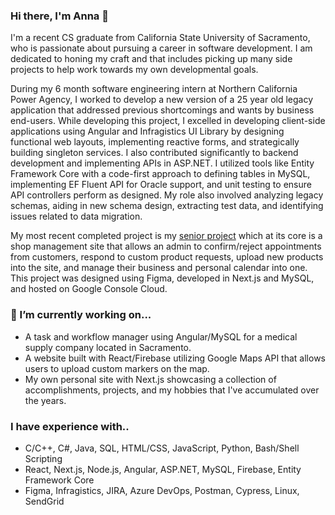 ### Hi there, I'm Anna 👋

I'm a recent CS graduate from California State University of Sacramento, who is passionate about pursuing a career in software development. 
I am dedicated to honing my craft and that includes picking up many side projects to help work towards my own developmental goals. 

During my 6 month software engineering intern at Northern California Power Agency, I worked to develop a new version of a 25 year old legacy application 
that addressed previous shortcomings and wants by business end-users. While developing this project, I excelled in developing client-side applications using Angular and Infragistics UI Library by designing functional web layouts, implementing reactive forms, and strategically building singleton services. I also contributed significantly to backend development and implementing APIs in ASP.NET. I utilized tools like Entity Framework Core with a code-first approach to defining tables in MySQL, implementing EF Fluent API for Oracle support, and unit testing to ensure API controllers perform as designed. My role also involved analyzing legacy schemas, aiding in new schema design, extracting test data, and identifying issues related to data migration. 

My most recent completed project is my [senior project](https://github.com/Finesseology/cultureforyou) which at its core is a shop management site that allows an admin to confirm/reject appointments from customers, respond to custom product requests, upload new products into the site, and manage their business and personal calendar into one. This project was designed using Figma, developed in Next.js and MySQL, and hosted on Google Console Cloud.

### 🔭 I’m currently working on...
 - A task and workflow manager using Angular/MySQL for a medical supply company located in Sacramento.
 - A website built with React/Firebase utilizing Google Maps API that allows users to upload custom markers on the map. 
 - My own personal site with Next.js showcasing a collection of accomplishments, projects, and my hobbies that I've accumulated over the years.

### I have experience with..
- C/C++, C#, Java, SQL, HTML/CSS, JavaScript, Python, Bash/Shell Scripting
- React, Next.js, Node.js, Angular, ASP.NET, MySQL, Firebase, Entity Framework Core
- Figma, Infragistics, JIRA, Azure DevOps, Postman, Cypress, Linux, SendGrid
<!--
**annasark/annasark** is a ✨ _special_ ✨ repository because its `README.md` (this file) appears on your GitHub profile.

Here are some ideas to get you started:

- 🔭 I’m currently working on ...
- 🌱 I’m currently learning ...
- 👯 I’m looking to collaborate on ...
- 🤔 I’m looking for help with ...
- 💬 Ask me about ...
- 📫 How to reach me: ...
- 😄 Pronouns: ...
- ⚡ Fun fact: ...
-->
